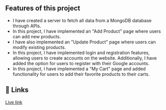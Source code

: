 ## Features of this project

- I have created a server to fetch all data from a MongoDB database through APIs.
- In this project, I have implemented an "Add Product" page where users can add new products.
- I have also implemented an "Update Product" page where users can modify existing products.
- In this project, I have implemented login and registration features, allowing users to create accounts on the website. Additionally, I have added the option for users to register with their Google accounts.
- In this project, I have implemented a "My Cart" page and added functionality for users to add their favorite products to their carts.

## 🔗 Links

[Live link](https://tach-sparc.web.app/)

